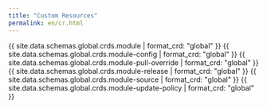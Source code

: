 ```yaml
---
title: "Custom Resources"
permalink: en/cr.html
---
```


{{ site.data.schemas.global.crds.module | format_crd: "global" }}
{{ site.data.schemas.global.crds.module-config | format_crd: "global" }}
{{ site.data.schemas.global.crds.module-pull-override | format_crd: "global" }}
{{ site.data.schemas.global.crds.module-release | format_crd: "global" }}
{{ site.data.schemas.global.crds.module-source | format_crd: "global" }}
{{ site.data.schemas.global.crds.module-update-policy | format_crd: "global" }}
